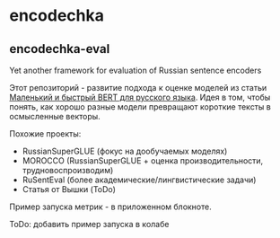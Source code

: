 # encodechka
## encodechka-eval
Yet another framework for evaluation of Russian sentence encoders

Этот репозиторий - развитие подхода к оценке моделей из статьи
[Маленький и быстрый BERT для русского языка](https://habr.com/ru/post/562064).
Идея в том, чтобы понять, как хорошо разные модели превращают короткие тексты
в осмысленные векторы.

Похожие проекты:
* RussianSuperGLUE (фокус на дообучаемых моделях)
* MOROCCO (RussianSuperGLUE + оценка производительности, трудновоспроизводим)
* RuSentEval (более академические/лингвистические задачи)
* Статья от Вышки (ToDo)

Пример запуска метрик - в приложенном блокноте. 

ToDo: добавить пример запуска в колабе
